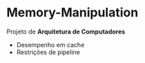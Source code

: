 # Memory-Manipulation
Projeto de **Arquitetura de Computadores** 

- Desempenho em cache
- Restrições de pipeline
